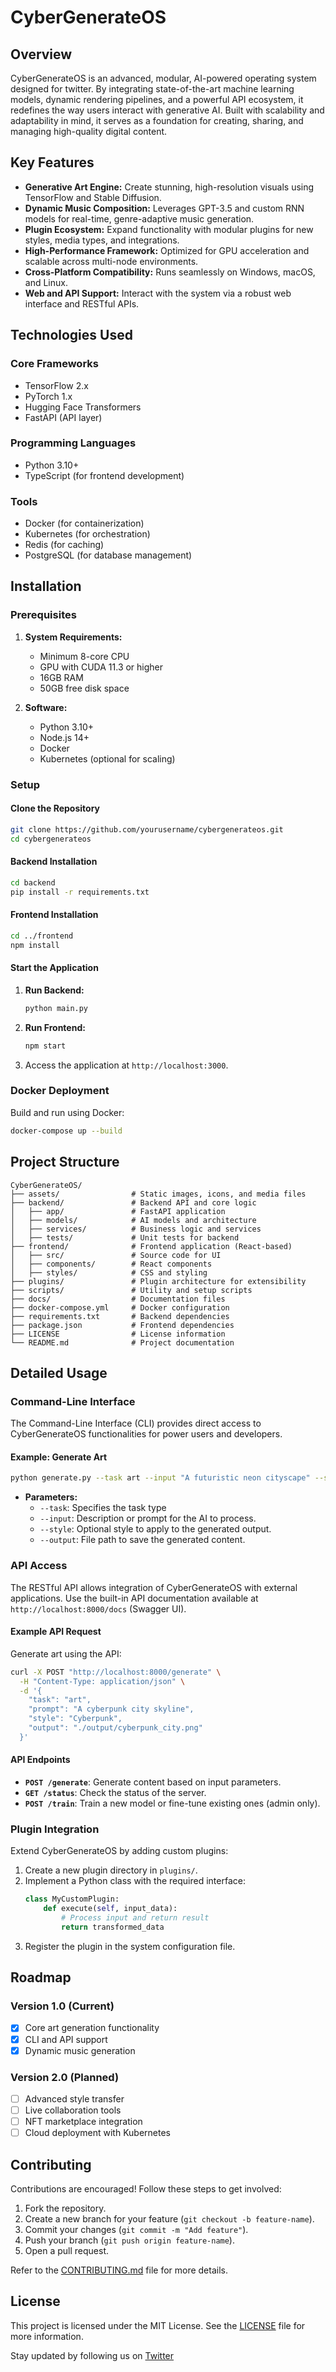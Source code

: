 # CyberGenerateOS

## Overview
CyberGenerateOS is an advanced, modular, AI-powered operating system designed for twitter. By integrating state-of-the-art machine learning models, dynamic rendering pipelines, and a powerful API ecosystem, it redefines the way users interact with generative AI. Built with scalability and adaptability in mind, it serves as a foundation for creating, sharing, and managing high-quality digital content.

## Key Features

- **Generative Art Engine:** Create stunning, high-resolution visuals using TensorFlow and Stable Diffusion.
- **Dynamic Music Composition:** Leverages GPT-3.5 and custom RNN models for real-time, genre-adaptive music generation.
- **Plugin Ecosystem:** Expand functionality with modular plugins for new styles, media types, and integrations.
- **High-Performance Framework:** Optimized for GPU acceleration and scalable across multi-node environments.
- **Cross-Platform Compatibility:** Runs seamlessly on Windows, macOS, and Linux.
- **Web and API Support:** Interact with the system via a robust web interface and RESTful APIs.

## Technologies Used

### Core Frameworks
- TensorFlow 2.x
- PyTorch 1.x
- Hugging Face Transformers
- FastAPI (API layer)

### Programming Languages
- Python 3.10+
- TypeScript (for frontend development)

### Tools
- Docker (for containerization)
- Kubernetes (for orchestration)
- Redis (for caching)
- PostgreSQL (for database management)

## Installation

### Prerequisites

1. **System Requirements:**
   - Minimum 8-core CPU
   - GPU with CUDA 11.3 or higher
   - 16GB RAM
   - 50GB free disk space

2. **Software:**
   - Python 3.10+
   - Node.js 14+
   - Docker
   - Kubernetes (optional for scaling)

### Setup

#### Clone the Repository
```bash
git clone https://github.com/yourusername/cybergenerateos.git
cd cybergenerateos
```

#### Backend Installation
```bash
cd backend
pip install -r requirements.txt
```

#### Frontend Installation
```bash
cd ../frontend
npm install
```

#### Start the Application

1. **Run Backend:**
   ```bash
   python main.py
   ```
2. **Run Frontend:**
   ```bash
   npm start
   ```
3. Access the application at `http://localhost:3000`.

### Docker Deployment

Build and run using Docker:
```bash
docker-compose up --build
```

## Project Structure

```
CyberGenerateOS/
├── assets/                # Static images, icons, and media files
├── backend/               # Backend API and core logic
│   ├── app/               # FastAPI application
│   ├── models/            # AI models and architecture
│   ├── services/          # Business logic and services
│   ├── tests/             # Unit tests for backend
├── frontend/              # Frontend application (React-based)
│   ├── src/               # Source code for UI
│   ├── components/        # React components
│   ├── styles/            # CSS and styling
├── plugins/               # Plugin architecture for extensibility
├── scripts/               # Utility and setup scripts
├── docs/                  # Documentation files
├── docker-compose.yml     # Docker configuration
├── requirements.txt       # Backend dependencies
├── package.json           # Frontend dependencies
├── LICENSE                # License information
└── README.md              # Project documentation
```

## Detailed Usage

### Command-Line Interface

The Command-Line Interface (CLI) provides direct access to CyberGenerateOS functionalities for power users and developers.

#### Example: Generate Art
```bash
python generate.py --task art --input "A futuristic neon cityscape" --style "Cyberpunk" --output ./output/art.png
```
- **Parameters:**
  - `--task`: Specifies the task type
  - `--input`: Description or prompt for the AI to process.
  - `--style`: Optional style to apply to the generated output.
  - `--output`: File path to save the generated content.


### API Access

The RESTful API allows integration of CyberGenerateOS with external applications. Use the built-in API documentation available at `http://localhost:8000/docs` (Swagger UI).

#### Example API Request

Generate art using the API:
```bash
curl -X POST "http://localhost:8000/generate" \
  -H "Content-Type: application/json" \
  -d '{
    "task": "art",
    "prompt": "A cyberpunk city skyline",
    "style": "Cyberpunk",
    "output": "./output/cyberpunk_city.png"
  }'
```

#### API Endpoints
- **`POST /generate`**: Generate content based on input parameters.
- **`GET /status`**: Check the status of the server.
- **`POST /train`**: Train a new model or fine-tune existing ones (admin only).

### Plugin Integration

Extend CyberGenerateOS by adding custom plugins:

1. Create a new plugin directory in `plugins/`.
2. Implement a Python class with the required interface:
   ```python
   class MyCustomPlugin:
       def execute(self, input_data):
           # Process input and return result
           return transformed_data
   ```
3. Register the plugin in the system configuration file.

## Roadmap

### Version 1.0 (Current)
- [x] Core art generation functionality
- [x] CLI and API support
- [x] Dynamic music generation

### Version 2.0 (Planned)
- [ ] Advanced style transfer
- [ ] Live collaboration tools
- [ ] NFT marketplace integration
- [ ] Cloud deployment with Kubernetes

## Contributing

Contributions are encouraged! Follow these steps to get involved:
1. Fork the repository.
2. Create a new branch for your feature (`git checkout -b feature-name`).
3. Commit your changes (`git commit -m "Add feature"`).
4. Push your branch (`git push origin feature-name`).
5. Open a pull request.

Refer to the [CONTRIBUTING.md](./CONTRIBUTING.md) file for more details.

## License

This project is licensed under the MIT License. See the [LICENSE](LICENSE) file for more information.

Stay updated by following us on [Twitter](https://x.com/cybergenerateOS)
